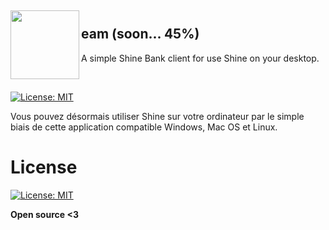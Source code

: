 <a href="https://lab.nocturne.app"><img src="https://i.imgur.com/phmyhIq.png" align="left" height="110" width="110" ></a>  
eam (soon... 45%)
---------

A simple Shine Bank client for use Shine on your desktop.


<br>


[![License: MIT](https://img.shields.io/badge/License-MIT-yellow.svg)](https://opensource.org/licenses/MIT)

Vous pouvez désormais utiliser Shine sur votre ordinateur par le simple biais de cette application compatible Windows, Mac OS et Linux.

# License

[![License: MIT](https://img.shields.io/badge/License-MIT-yellow.svg)](https://opensource.org/licenses/MIT)

**Open source <3**
